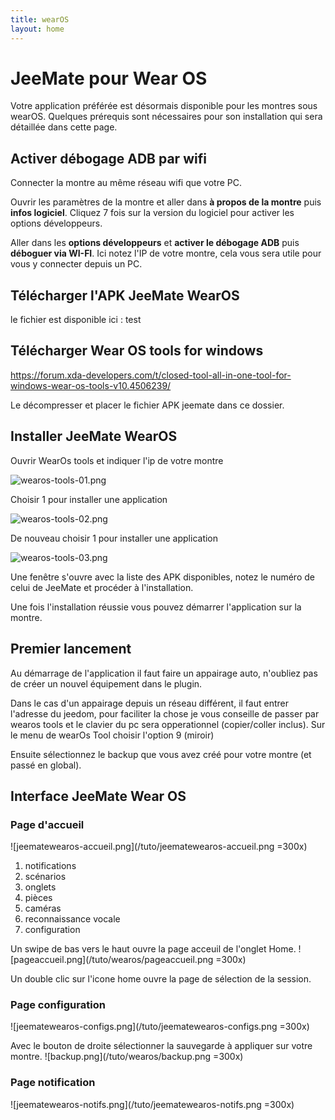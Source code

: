 ```yaml
---
title: wearOS
layout: home
---
```


# JeeMate pour Wear OS
Votre application préférée est désormais disponible pour les montres sous wearOS.
Quelques prérequis sont nécessaires pour son installation qui sera détaillée dans cette page.

## Activer débogage ADB par wifi

Connecter la montre au même réseau wifi que votre PC.

Ouvrir les paramètres de la montre et aller dans **à propos de la montre** puis **infos logiciel**. Cliquez 7 fois sur la version du logiciel pour activer les options développeurs.

Aller dans les **options développeurs** et **activer le débogage ADB** puis **déboguer via WI-FI**. Ici notez l'IP de votre montre, cela vous sera utile pour vous y connecter depuis un PC.

## Télécharger l'APK JeeMate WearOS

le fichier est disponible ici : test

## Télécharger Wear OS tools for windows

https://forum.xda-developers.com/t/closed-tool-all-in-one-tool-for-windows-wear-os-tools-v10.4506239/

Le décompresser et placer le fichier APK jeemate dans ce dossier.

## Installer JeeMate WearOS

Ouvrir WearOs tools et indiquer l'ip de votre montre

![wearos-tools-01.png](/tuto/wearos-tools-01.png)

Choisir 1 pour installer une application

![wearos-tools-02.png](/tuto/wearos-tools-02.png)

De nouveau choisir 1 pour installer une application

![wearos-tools-03.png](/tuto/wearos-tools-03.png)

Une fenêtre s'ouvre avec la liste des APK disponibles, notez le numéro de celui de JeeMate et procéder à l'installation.

Une fois l'installation réussie vous pouvez démarrer l'application sur la montre.

## Premier lancement

Au démarrage de l'application il faut faire un appairage auto, n'oubliez pas de créer un nouvel équipement dans le plugin.

Dans le cas d'un appairage depuis un réseau différent, il faut entrer l'adresse du jeedom, pour faciliter la chose je vous conseille de passer par wearos tools et le clavier du pc sera opperationnel (copier/coller inclus).
Sur le menu de wearOs Tool choisir l'option 9 (miroir)

Ensuite sélectionnez le backup que vous avez créé pour votre montre (et passé en global).

## Interface JeeMate Wear OS

### Page d'accueil

![jeematewearos-accueil.png](/tuto/jeematewearos-accueil.png =300x)
1. notifications
1. scénarios
1. onglets
1. pièces
1. caméras
1. reconnaissance vocale
1. configuration

Un swipe de bas vers le haut ouvre la page acceuil de l'onglet Home.
![pageaccueil.png](/tuto/wearos/pageaccueil.png =300x)

Un double clic sur l'icone home ouvre la page de sélection de la session.

### Page configuration
![jeematewearos-configs.png](/tuto/jeematewearos-configs.png =300x)

Avec le bouton de droite sélectionner la sauvegarde à appliquer sur votre montre.
![backup.png](/tuto/wearos/backup.png =300x)
### Page notification

![jeematewearos-notifs.png](/tuto/jeematewearos-notifs.png =300x)










